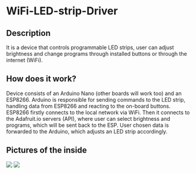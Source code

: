 # WiFi-LED-strip-Driver

## Description
It is a device that controls programmable LED strips, user can adjust brightness and change programs through installed buttons or through the internet (WiFi).

## How does it work?
Device consists of an Arduino Nano (other boards will work too) and an ESP8266. Arduino is responsible for sending commands to the LED strip, handling data from ESP8266 and reacting to the on-board buttons. ESP8266 firstly connects to the local network via WiFi. Then it connects to the Adafruit.io servers (API), where user can select brightness and programs, which will be sent back to the ESP. User chosen data is forwarded to the Arduino, which adjusts an LED strip accordingly.

## Pictures of the inside
<img src='https://imgur.com/XxVWJjI.png'></img>
<img src='https://imgur.com/yJNNmqa.png'></img>
